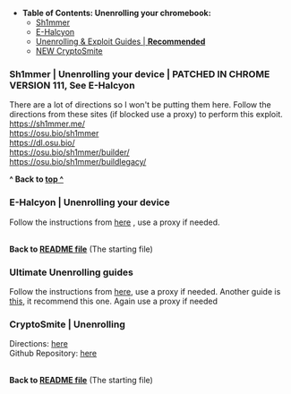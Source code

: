   * **Table of Contents: Unenrolling your chromebook:**
     - [Sh1mmer](#sh1mmer--unenrolling-your-device--patched-in-chrome-version-111-see-e-halcyon)
     - [E-Halcyon](#e-halcyon--unenrolling-your-device--works)
     - [Unenrolling & Exploit Guides | **Recommended**](#ultimate-unenrolling-guides)
     - [NEW CryptoSmite](#new-cryptosmite--unenrolling)
    
### Sh1mmer | Unenrolling your device | PATCHED IN CHROME VERSION 111, See E-Halcyon
There are a lot of directions so I won't be putting them here. Follow the directions from these sites (if blocked use a proxy) to perform this exploit. <br> 
https://sh1mmer.me/ <br>
https://osu.bio/sh1mmer <br>
https://dl.osu.bio/ <br>
https://osu.bio/sh1mmer/builder/ <br>
https://osu.bio/sh1mmer/buildlegacy/ <br>

**^ Back to [top ^](https://github.com/wea-f/ByePassHub/blob/main/Exploits/Exploits%5CBypasses.md#table-of-contents-scroll-down)**

### E-Halcyon | Unenrolling your device 
Follow the instructions from [here](https://fog.gay/#instructions) , use a proxy if needed.

<br> **Back to [README file](https://github.com/wea-f/ByePassHub/blob/main/Exploits/README.md)** (The starting file)

### Ultimate Unenrolling guides
Follow the instructions from [here](https://chromebook-guide.github.io/), use a proxy if needed.
Another guide is [this](https://chrose.netlify.app/), it recommend this one. Again use a proxy if needed

### CryptoSmite | Unenrolling
Directions: [here](https://docs.google.com/presentation/d/1MciRMbDEb3RJomH2gYW9C5qRVjS4P92o2s4QepoCSgY/edit#slide=id.p) <br>
Github Repository: [here](https://github.com/FWSmasher/CryptoSmite?tab=readme-ov-file) <br>

<br> **Back to [README file](https://github.com/wea-f/ByePassHub/blob/main/Exploits/README.md)** (The starting file)
